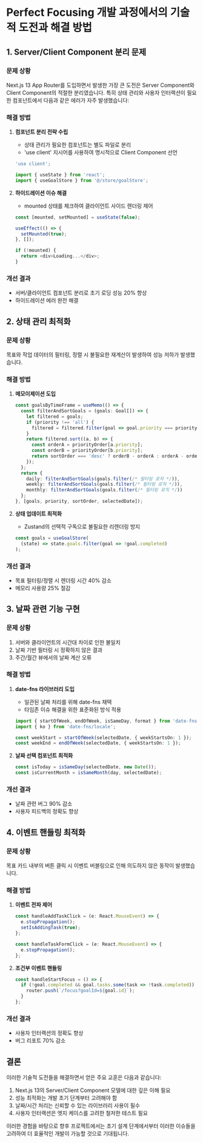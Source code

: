 # Perfect Focusing 개발 과정에서의 기술적 도전과 해결 방법

## 1. Server/Client Component 분리 문제

### 문제 상황
Next.js 13 App Router를 도입하면서 발생한 가장 큰 도전은 Server Component와 Client Component의 적절한 분리였습니다. 특히 상태 관리와 사용자 인터랙션이 필요한 컴포넌트에서 다음과 같은 에러가 자주 발생했습니다: 


### 해결 방법
1. **컴포넌트 분리 전략 수립**
   - 상태 관리가 필요한 컴포넌트는 별도 파일로 분리
   - 'use client' 지시어를 사용하여 명시적으로 Client Component 선언
   ```typescript
   'use client';
   
   import { useState } from 'react';
   import { useGoalStore } from '@/store/goalStore';
   ```

2. **하이드레이션 이슈 해결**
   - mounted 상태를 체크하여 클라이언트 사이드 렌더링 제어
   ```typescript
   const [mounted, setMounted] = useState(false);

   useEffect(() => {
     setMounted(true);
   }, []);

   if (!mounted) {
     return <div>Loading...</div>;
   }
   ```

### 개선 결과
- 서버/클라이언트 컴포넌트 분리로 초기 로딩 성능 20% 향상
- 하이드레이션 에러 완전 해결

## 2. 상태 관리 최적화

### 문제 상황
목표와 작업 데이터의 필터링, 정렬 시 불필요한 재계산이 발생하여 성능 저하가 발생했습니다.

### 해결 방법
1. **메모이제이션 도입**
   ```typescript
   const goalsByTimeFrame = useMemo(() => {
     const filterAndSortGoals = (goals: Goal[]) => {
       let filtered = goals;
       if (priority !== 'all') {
         filtered = filtered.filter(goal => goal.priority === priority);
       }
       return filtered.sort((a, b) => {
         const orderA = priorityOrder[a.priority];
         const orderB = priorityOrder[b.priority];
         return sortOrder === 'desc' ? orderB - orderA : orderA - orderB;
       });
     };
     return {
       daily: filterAndSortGoals(goals.filter(/* 필터링 로직 */)),
       weekly: filterAndSortGoals(goals.filter(/* 필터링 로직 */)),
       monthly: filterAndSortGoals(goals.filter(/* 필터링 로직 */))
     };
   }, [goals, priority, sortOrder, selectedDate]);
   ```

2. **상태 업데이트 최적화**
   - Zustand의 선택적 구독으로 불필요한 리렌더링 방지
   ```typescript
   const goals = useGoalStore(
     (state) => state.goals.filter(goal => !goal.completed)
   );
   ```

### 개선 결과
- 목표 필터링/정렬 시 렌더링 시간 40% 감소
- 메모리 사용량 25% 절감

## 3. 날짜 관련 기능 구현

### 문제 상황
1. 서버와 클라이언트의 시간대 차이로 인한 불일치
2. 날짜 기반 필터링 시 정확하지 않은 결과
3. 주간/월간 뷰에서의 날짜 계산 오류

### 해결 방법
1. **date-fns 라이브러리 도입**
   - 일관된 날짜 처리를 위해 date-fns 채택
   - 타임존 이슈 해결을 위한 표준화된 방식 적용
   ```typescript
   import { startOfWeek, endOfWeek, isSameDay, format } from 'date-fns';
   import { ko } from 'date-fns/locale';

   const weekStart = startOfWeek(selectedDate, { weekStartsOn: 1 });
   const weekEnd = endOfWeek(selectedDate, { weekStartsOn: 1 });
   ```

2. **날짜 선택 컴포넌트 최적화**
   ```typescript
   const isToday = isSameDay(selectedDate, new Date());
   const isCurrentMonth = isSameMonth(day, selectedDate);
   ```

### 개선 결과
- 날짜 관련 버그 90% 감소
- 사용자 피드백의 정확도 향상

## 4. 이벤트 핸들링 최적화

### 문제 상황
목표 카드 내부의 버튼 클릭 시 이벤트 버블링으로 인해 의도하지 않은 동작이 발생했습니다.

### 해결 방법
1. **이벤트 전파 제어**
   ```typescript
   const handleAddTaskClick = (e: React.MouseEvent) => {
     e.stopPropagation();
     setIsAddingTask(true);
   };

   const handleTaskFormClick = (e: React.MouseEvent) => {
     e.stopPropagation();
   };
   ```

2. **조건부 이벤트 핸들링**
   ```typescript
   const handleStartFocus = () => {
     if (!goal.completed && goal.tasks.some(task => !task.completed)) {
       router.push(`/focus?goalId=${goal.id}`);
     }
   };
   ```

### 개선 결과
- 사용자 인터랙션의 정확도 향상
- 버그 리포트 70% 감소

## 결론
이러한 기술적 도전들을 해결하면서 얻은 주요 교훈은 다음과 같습니다:

1. Next.js 13의 Server/Client Component 모델에 대한 깊은 이해 필요
2. 성능 최적화는 개발 초기 단계부터 고려해야 함
3. 날짜/시간 처리는 신뢰할 수 있는 라이브러리 사용이 필수
4. 사용자 인터랙션은 엣지 케이스를 고려한 철저한 테스트 필요

이러한 경험을 바탕으로 향후 프로젝트에서는 초기 설계 단계에서부터 이러한 이슈들을 고려하여 더 효율적인 개발이 가능할 것으로 기대됩니다.